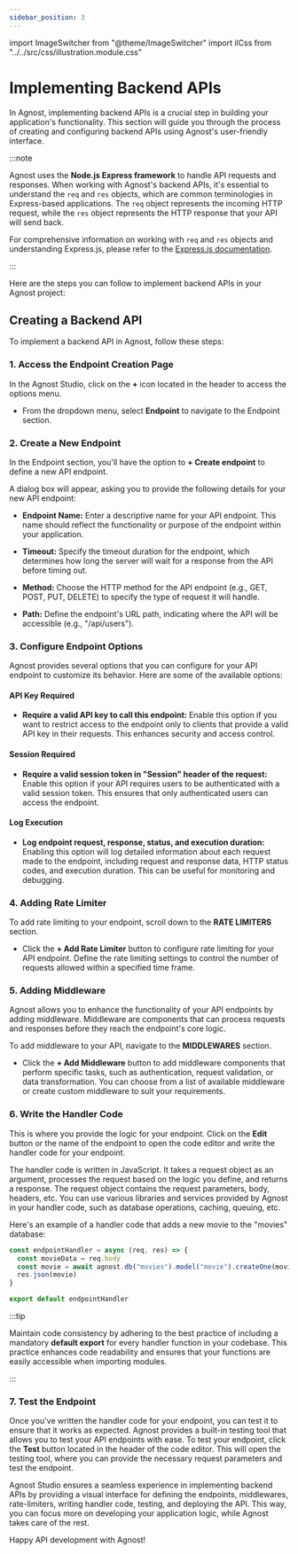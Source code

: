 ```yaml
---
sidebar_position: 3
---
```


import ImageSwitcher from "@theme/ImageSwitcher"
import ilCss from "../../src/css/illustration.module.css"

# Implementing Backend APIs

In Agnost, implementing backend APIs is a crucial step in building your
application's functionality. This section will guide you through the process of
creating and configuring backend APIs using Agnost's user-friendly interface.

:::note

Agnost uses the **Node.js Express framework** to handle API requests and
responses. When working with Agnost's backend APIs, it's essential to understand
the `req` and `res` objects, which are common terminologies in Express-based
applications. The `req` object represents the incoming HTTP request, while the
`res` object represents the HTTP response that your API will send back.

For comprehensive information on working with `req` and `res` objects and
understanding Express.js, please refer to the
[Express.js documentation](https://expressjs.com/).

:::

Here are the steps you can follow to implement backend APIs in your Agnost
project:

## Creating a Backend API

To implement a backend API in Agnost, follow these steps:

### 1. Access the Endpoint Creation Page

In the Agnost Studio, click on the **+** icon located in the header to access
the options menu.

- From the dropdown menu, select **Endpoint** to navigate to the Endpoint
  section.

<ImageSwitcher
  lightImageSrc="/img/docs/application-development/new-endpoint-l.png?text=LightMode"
  darkImageSrc="/img/docs/application-development/new-endpoint.png?text=DarkMode"
  className={ilCss.illustration__md}
  width={820}
/>

### 2. Create a New Endpoint

In the Endpoint section, you'll have the option to **+ Create endpoint** to
define a new API endpoint.

<ImageSwitcher
  lightImageSrc="/img/docs/application-development/create-endpoint-l.png?text=LightMode"
  darkImageSrc="/img/docs/application-development/create-endpoint.png?text=DarkMode"
  className={ilCss.illustration__md}
  width={820}
/>

A dialog box will appear, asking you to provide the following details for your
new API endpoint:

- **Endpoint Name:** Enter a descriptive name for your API endpoint. This name
  should reflect the functionality or purpose of the endpoint within your
  application.

- **Timeout:** Specify the timeout duration for the endpoint, which determines
  how long the server will wait for a response from the API before timing out.

- **Method:** Choose the HTTP method for the API endpoint (e.g., GET, POST, PUT,
  DELETE) to specify the type of request it will handle.

- **Path:** Define the endpoint's URL path, indicating where the API will be
  accessible (e.g., "/api/users").

<ImageSwitcher
  lightImageSrc="/img/docs/application-development/example-endpoint-l.png?text=LightMode"
  darkImageSrc="/img/docs/application-development/example-endpoint.png?text=DarkMode"
  className={ilCss.illustration__md}
  width={480}
/>

### 3. Configure Endpoint Options

Agnost provides several options that you can configure for your API endpoint to
customize its behavior. Here are some of the available options:

#### API Key Required

- **Require a valid API key to call this endpoint:** Enable this option if you
  want to restrict access to the endpoint only to clients that provide a valid
  API key in their requests. This enhances security and access control.

#### Session Required

- **Require a valid session token in "Session" header of the request:** Enable
  this option if your API requires users to be authenticated with a valid
  session token. This ensures that only authenticated users can access the
  endpoint.

#### Log Execution

- **Log endpoint request, response, status, and execution duration:** Enabling
  this option will log detailed information about each request made to the
  endpoint, including request and response data, HTTP status codes, and
  execution duration. This can be useful for monitoring and debugging.

### 4. Adding Rate Limiter

To add rate limiting to your endpoint, scroll down to the **RATE LIMITERS**
section.

- Click the **+ Add Rate Limiter** button to configure rate limiting for your
  API endpoint. Define the rate limiting settings to control the number of
  requests allowed within a specified time frame.

<ImageSwitcher
  lightImageSrc="/img/docs/application-development/rate-limiter-l.png?text=LightMode"
  darkImageSrc="/img/docs/application-development/rate-limiter.png?text=DarkMode"
  className={ilCss.illustration__md}
  width={480}
/>

### 5. Adding Middleware

Agnost allows you to enhance the functionality of your API endpoints by adding
middleware. Middleware are components that can process requests and responses
before they reach the endpoint's core logic.

To add middleware to your API, navigate to the **MIDDLEWARES** section.

- Click the **+ Add Middleware** button to add middleware components that
  perform specific tasks, such as authentication, request validation, or data
  transformation. You can choose from a list of available middleware or create
  custom middleware to suit your requirements.

<ImageSwitcher
  lightImageSrc="/img/docs/application-development/middleware-l.png?text=LightMode"
  darkImageSrc="/img/docs/application-development/middleware.png?text=DarkMode"
  className={ilCss.illustration__md}
  width={480}
/>

### 6. Write the Handler Code

This is where you provide the logic for your endpoint. Click on the **Edit**
button or the name of the endpoint to open the code editor and write the handler
code for your endpoint.

<ImageSwitcher
  lightImageSrc="/img/docs/application-development/endpoint-list-l.png?text=LightMode"
  darkImageSrc="/img/docs/application-development/endpoint-list.png?text=DarkMode"
  className={ilCss.illustration__md}
  width={820}
/>

The handler code is written in JavaScript. It takes a request object as an
argument, processes the request based on the logic you define, and returns a
response. The request object contains the request parameters, body, headers,
etc. You can use various libraries and services provided by Agnost in your
handler code, such as database operations, caching, queuing, etc.

<ImageSwitcher
  lightImageSrc="/img/docs/application-development/endpoint-handler-l.png?text=LightMode"
  darkImageSrc="/img/docs/application-development/endpoint-handler.png?text=DarkMode"
  className={ilCss.illustration__md}
  width={720}
/>

Here's an example of a handler code that adds a new movie to the "movies"
database:

```js
const endpointHandler = async (req, res) => {
  const movieData = req.body
  const movie = await agnost.db("movies").model("movie").createOne(movieData)
  res.json(movie)
}

export default endpointHandler
```

:::tip

Maintain code consistency by adhering to the best practice of including a
mandatory **default export** for every handler function in your codebase. This
practice enhances code readability and ensures that your functions are easily
accessible when importing modules.

:::

### 7. Test the Endpoint

Once you've written the handler code for your endpoint, you can test it to
ensure that it works as expected. Agnost provides a built-in testing tool that
allows you to test your API endpoints with ease. To test your endpoint, click
the **Test** button located in the header of the code editor. This will open the
testing tool, where you can provide the necessary request parameters and test
the endpoint.

<ImageSwitcher
  lightImageSrc="/img/docs/application-development/testing-endpoint-l.png?text=LightMode"
  darkImageSrc="/img/docs/application-development/testing-endpoint.png?text=DarkMode"
  className={ilCss.illustration__md}
  width={480}
/>

Agnost Studio ensures a seamless experience in implementing backend APIs by
providing a visual interface for defining the endpoints, middlewares,
rate-limiters, writing handler code, testing, and deploying the API. This way,
you can focus more on developing your application logic, while Agnost takes care
of the rest.

Happy API development with Agnost!
